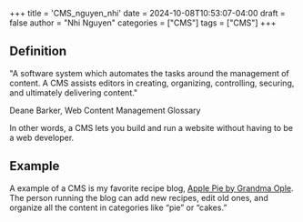 +++ 
title = 'CMS_nguyen_nhi'
date = 2024-10-08T10:53:07-04:00
draft = false
author = "Nhi Nguyen"
categories = ["CMS"]
tags = ["CMS"]
+++

## Definition 

"A software system which automates the tasks around the management of content. A CMS assists editors in creating, organizing, controlling, securing, and ultimately delivering content."

Deane Barker, Web Content Management Glossary

In other words, a CMS lets you build and run a website without having to be a web developer. 

## Example

 A example of a CMS is my favorite recipe blog, [Apple Pie by Grandma Ople](https://www.allrecipes.com/recipe/12682/apple-pie-by-grandma-ople/). The person running the blog can add new recipes, edit old ones, and organize all the content in categories like “pie” or “cakes.”